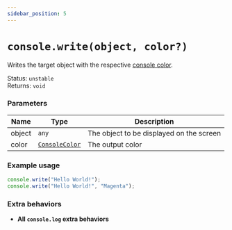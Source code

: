 ```yaml
---
sidebar_position: 5
---
```


# `console.write(object, color?)`

Writes the target object with the respective [console color](https://learn.microsoft.com/en-us/dotnet/api/system.consolecolor?view=net-6.0).

Status: `unstable` <br />
Returns: `void`

### Parameters

| Name | Type | Description |
| ---- | ---- | ----------- |
| object | `any` | The object to be displayed on the screen |
| color | [`ConsoleColor`](https://learn.microsoft.com/en-us/dotnet/api/system.consolecolor?view=net-6.0) | The output color |

### Example usage

```ts
console.write("Hello World!");
console.write("Hello World!", "Magenta");
```

### Extra behaviors

- **All `console.log` extra behaviors**